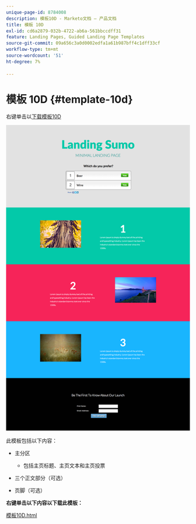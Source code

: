 ```yaml
---
unique-page-id: 8784008
description: 模板10D - Marketo文档 — 产品文档
title: 模板 10D
exl-id: cd6a2879-032b-4722-ab6a-561bbccdff31
feature: Landing Pages, Guided Landing Page Templates
source-git-commit: 09a656c3a0d0002edfa1a61b987bff4c1dff33cf
workflow-type: tm+mt
source-wordcount: '51'
ht-degree: 7%

---
```


# 模板 10D {#template-10d}

右键单击以[下载模板10D](https://experienceleague.adobe.com/landing/marketo/lp-templates/template-10d.html)

![](assets/image2015-7-27-11-3a3-3a12.png)

此模板包括以下内容：

* 主分区

   * 包括主页标题、主页文本和主页投票

* 三个正文部分（可选）
* 页脚（可选）

**右键单击以下内容以下载此模板：**

[模板10D.html](https://experienceleague.adobe.com/landing/marketo/lp-templates/template-10d.html)
